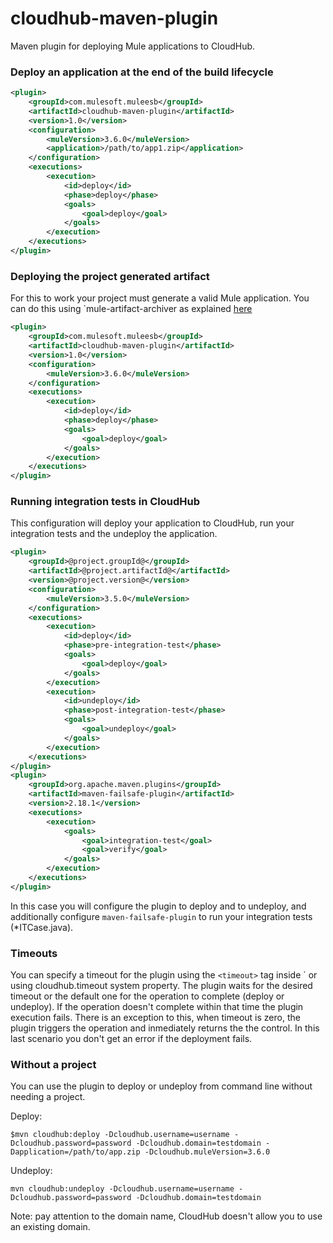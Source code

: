 cloudhub-maven-plugin
====================

Maven plugin for deploying Mule applications to CloudHub.


### Deploy an application at the end of the build lifecycle

```xml
<plugin>
    <groupId>com.mulesoft.muleesb</groupId>
    <artifactId>cloudhub-maven-plugin</artifactId>
    <version>1.0</version>
    <configuration>
        <muleVersion>3.6.0</muleVersion>
        <application>/path/to/app1.zip</application>
    </configuration>
    <executions>
        <execution>
            <id>deploy</id>
            <phase>deploy</phase>
            <goals>
                <goal>deploy</goal>
            </goals>
        </execution>
    </executions>
</plugin>
```

### Deploying the project generated artifact

For this to work your project must generate a valid Mule application. You can do this using `mule-artifact-archiver as explained [here](https://github.com/mulesoft/mule-artifact-archiver/)

```xml
<plugin>
    <groupId>com.mulesoft.muleesb</groupId>
    <artifactId>cloudhub-maven-plugin</artifactId>
    <version>1.0</version>
    <configuration>
        <muleVersion>3.6.0</muleVersion>
    </configuration>
    <executions>
        <execution>
            <id>deploy</id>
            <phase>deploy</phase>
            <goals>
                <goal>deploy</goal>
            </goals>
        </execution>
    </executions>
</plugin>
```

### Running integration tests in CloudHub

This configuration will deploy your application to CloudHub, run your integration tests and the undeploy the application.

```xml
<plugin>
	<groupId>@project.groupId@</groupId>
	<artifactId>@project.artifactId@</artifactId>
	<version>@project.version@</version>
    <configuration>
		<muleVersion>3.5.0</muleVersion>
    </configuration>
	<executions>
        <execution>
            <id>deploy</id>
            <phase>pre-integration-test</phase>
            <goals>
                <goal>deploy</goal>
            </goals>
        </execution>
		<execution>
			<id>undeploy</id>
			<phase>post-integration-test</phase>
			<goals>
				<goal>undeploy</goal>
			</goals>
		</execution>
	</executions>
</plugin>
<plugin>
    <groupId>org.apache.maven.plugins</groupId>
    <artifactId>maven-failsafe-plugin</artifactId>
    <version>2.18.1</version>
    <executions>
        <execution>
            <goals>
                <goal>integration-test</goal>
                <goal>verify</goal>
            </goals>
        </execution>
    </executions>
</plugin>
```
In this case you will configure the plugin to deploy and to undeploy, and additionally configure `maven-failsafe-plugin` to run your integration tests (*ITCase.java).

### Timeouts

You can specify a timeout for the plugin using the `<timeout>` tag inside `<configuration> or using cloudhub.timeout system property.
The plugin waits for the desired timeout or the default one for the operation to complete (deploy or undeploy). If the operation doesn't complete within that time the plugin execution fails. There is an exception to this, when timeout is zero, the plugin triggers the operation and inmediately returns the the control. In this last scenario you don't get an error if the deployment fails.

### Without a project

You can use the plugin to deploy or undeploy from command line without needing a project.

Deploy:

```
$mvn cloudhub:deploy -Dcloudhub.username=username -Dcloudhub.password=password -Dcloudhub.domain=testdomain -Dapplication=/path/to/app.zip -Dcloudhub.muleVersion=3.6.0
```

Undeploy:

```
mvn cloudhub:undeploy -Dcloudhub.username=username -Dcloudhub.password=password -Dcloudhub.domain=testdomain
```

Note: pay attention to the domain name, CloudHub doesn't allow you to use an existing domain.
